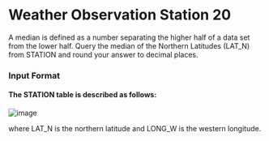 # Weather Observation Station 20

A median is defined as a number separating the higher half of a data set from the lower half. Query the median of the Northern Latitudes (LAT_N) from STATION and round your
answer to  decimal places.

### Input Format

#### The STATION table is described as follows:

![image](https://user-images.githubusercontent.com/28734537/137196408-67b3ac4b-f5a6-4c6d-b38e-9cdac0c7efbc.png)

where LAT_N is the northern latitude and LONG_W is the western longitude.
